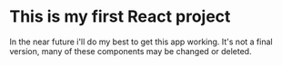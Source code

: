 This is my first React project
=====================
In the near future i'll do my best to get this app working. It's not a final version, many of these components may be changed or deleted.

